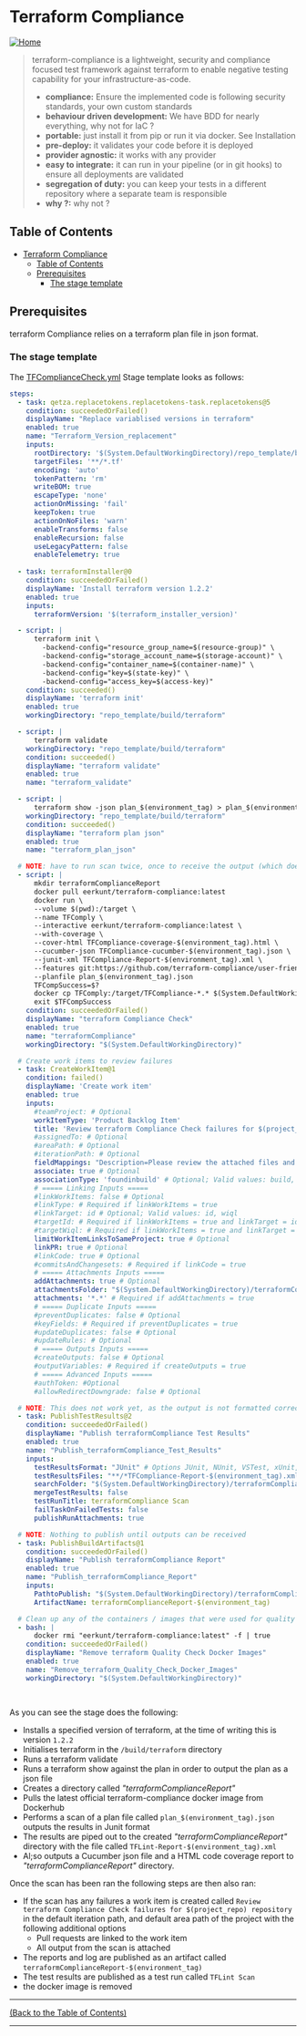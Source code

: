 <!-- terraform Compliance -->
# Terraform Compliance #

[![Home][Home_Image]][Code Quality]

>terraform-compliance is a lightweight, security and compliance focused test framework against terraform to enable negative testing capability for your infrastructure-as-code.
>
> * **compliance:** Ensure the implemented code is following security standards, your own custom standards
> * **behaviour driven development:** We have BDD for nearly everything, why not for IaC ?
> * **portable:** just install it from pip or run it via docker. See Installation
> * **pre-deploy:** it validates your code before it is deployed
> * **provider agnostic:** it works with any provider
> * **easy to integrate:** it can run in your pipeline (or in git hooks) to ensure all deployments are validated
> * **segregation of duty:** you can keep your tests in a different repository where a separate team is responsible
> * **why ?:** why not ?

<!-- TABLE OF CONTENTS -->
## Table of Contents ##

* [Terraform Compliance](#terraform-compliance)
  * [Table of Contents](#table-of-contents)
  * [Prerequisites](#prerequisites)
    * [The stage template](#the-stage-template)

## Prerequisites ##

terraform Compliance relies on a terraform plan file in json format.

### The stage template ###

The [TFComplianceCheck.yml] Stage template looks as follows:

```yaml
steps:
  - task: qetza.replacetokens.replacetokens-task.replacetokens@5
    condition: succeededOrFailed()
    displayName: "Replace variablised versions in terraform"
    enabled: true
    name: "Terraform_Version_replacement"
    inputs:
      rootDirectory: '$(System.DefaultWorkingDirectory)/repo_template/build/terraform'
      targetFiles: '**/*.tf'
      encoding: 'auto'
      tokenPattern: 'rm'
      writeBOM: true
      escapeType: 'none'
      actionOnMissing: 'fail'
      keepToken: true
      actionOnNoFiles: 'warn'
      enableTransforms: false
      enableRecursion: false
      useLegacyPattern: false
      enableTelemetry: true
  
  - task: terraformInstaller@0
    condition: succeededOrFailed()
    displayName: 'Install terraform version 1.2.2'
    enabled: true
    inputs:
      terraformVersion: '$(terraform_installer_version)'

  - script: |
      terraform init \
        -backend-config="resource_group_name=$(resource-group)" \
        -backend-config="storage_account_name=$(storage-account)" \
        -backend-config="container_name=$(container-name)" \
        -backend-config="key=$(state-key)" \
        -backend-config="access_key=$(access-key)"
    condition: succeeded()
    displayName: 'terraform init'
    enabled: true
    workingDirectory: "repo_template/build/terraform"

  - script: |
      terraform validate
    workingDirectory: "repo_template/build/terraform"
    condition: succeeded()
    displayName: "terraform validate"
    enabled: true
    name: "terraform_validate"

  - script: |
      terraform show -json plan_$(environment_tag) > plan_$(environment_tag).json
    workingDirectory: "repo_template/build/terraform"
    condition: succeeded()
    displayName: "terraform plan json"
    enabled: true
    name: "terraform_plan_json"

  # NOTE: have to run scan twice, once to receive the output (which does not show in terminal), and a second time for terminal display
  - script: |
      mkdir terraformComplianceReport
      docker pull eerkunt/terraform-compliance:latest
      docker run \
      --volume $(pwd):/target \
      --name TFComply \
      --interactive eerkunt/terraform-compliance:latest \
      --with-coverage \
      --cover-html TFCompliance-coverage-$(environment_tag).html \
      --cucumber-json TFCompliance-cucumber-$(environment_tag).json \
      --junit-xml TFCompliance-Report-$(environment_tag).xml \
      --features git:https://github.com/terraform-compliance/user-friendly-features.git \
      --planfile plan_$(environment_tag).json
      TFCompSuccess=$?
      docker cp TFComply:/target/TFCompliance-*.* $(System.DefaultWorkingDirectory)/terraformComplianceReport
      exit $TFCompSuccess
    condition: succeededOrFailed()
    displayName: "terraform Compliance Check"
    enabled: true
    name: "terraformCompliance"
    workingDirectory: "$(System.DefaultWorkingDirectory)"

  # Create work items to review failures
  - task: CreateWorkItem@1
    condition: failed()
    displayName: 'Create work item'
    enabled: true
    inputs:
      #teamProject: # Optional
      workItemType: 'Product Backlog Item'
      title: 'Review terraform Compliance Check failures for $(project_repo) repository'
      #assignedTo: # Optional
      #areaPath: # Optional
      #iterationPath: # Optional
      fieldMappings: "Description=Please review the attached files and linked build" # Optional; Required if your process defines additional required work item fields
      associate: true # Optional
      associationType: 'foundinbuild' # Optional; Valid values: build, integratedInBuild, foundInBuild
      # ===== Linking Inputs =====
      #linkWorkItems: false # Optional
      #linkType: # Required if linkWorkItems = true
      #linkTarget: id # Optional; Valid values: id, wiql
      #targetId: # Required if linkWorkItems = true and linkTarget = id
      #targetWiql: # Required if linkWorkItems = true and linkTarget = wiql
      limitWorkItemLinksToSameProject: true # Optional
      linkPR: true # Optional
      #linkCode: true # Optional
      #commitsAndChangesets: # Required if linkCode = true
      # ===== Attachments Inputs =====
      addAttachments: true # Optional
      attachmentsFolder: "$(System.DefaultWorkingDirectory)/terraformComplianceReport/" # Optional
      attachments: '*.*' # Required if addAttachments = true
      # ===== Duplicate Inputs =====
      #preventDuplicates: false # Optional
      #keyFields: # Required if preventDuplicates = true
      #updateDuplicates: false # Optional
      #updateRules: # Optional
      # ===== Outputs Inputs =====
      #createOutputs: false # Optional
      #outputVariables: # Required if createOutputs = true
      # ===== Advanced Inputs =====
      #authToken: #Optional
      #allowRedirectDowngrade: false # Optional

  # NOTE: This does not work yet, as the output is not formatted correctly
  - task: PublishTestResults@2
    condition: succeededOrFailed()
    displayName: "Publish terraformCompliance Test Results"
    enabled: true
    name: "Publish_terraformCompliance_Test_Results"
    inputs:
      testResultsFormat: "JUnit" # Options JUnit, NUnit, VSTest, xUnit, cTest
      testResultsFiles: "**/*TFCompliance-Report-$(environment_tag).xml"
      searchFolder: "$(System.DefaultWorkingDirectory)/terraformComplianceReport"
      mergeTestResults: false
      testRunTitle: terraformCompliance Scan
      failTaskOnFailedTests: false
      publishRunAttachments: true

  # NOTE: Nothing to publish until outputs can be received
  - task: PublishBuildArtifacts@1
    condition: succeededOrFailed()
    displayName: "Publish terraformCompliance Report"
    enabled: true
    name: "Publish_terraformCompliance_Report"
    inputs:
      PathtoPublish: "$(System.DefaultWorkingDirectory)/terraformComplianceReport"
      ArtifactName: terraformComplianceReport-$(environment_tag)

  # Clean up any of the containers / images that were used for quality checks
  - bash: |
      docker rmi "eerkunt/terraform-compliance:latest" -f | true
    condition: succeededOrFailed()
    displayName: "Remove terraform Quality Check Docker Images"
    enabled: true
    name: "Remove_terraform_Quality_Check_Docker_Images"
    workingDirectory: "$(System.DefaultWorkingDirectory)"
    
     
```

As you can see the stage does the following:

* Installs a specified version of terraform, at the time of writing this is version `1.2.2`
* Initialises terraform in the `/build/terraform` directory
* Runs a terraform validate
* Runs a terraform show against the plan in order to output the plan as a json file
* Creates a directory called *"terraformComplianceReport"*
* Pulls the latest official terraform-compliance docker image from Dockerhub
* Performs a scan of a plan file called `plan_$(environment_tag).json` outputs the results in Junit format
* The results are piped out to the created *"terraformComplianceReport"* directory with the file called `TFLint-Report-$(environment_tag).xml`
* Al;so outputs a Cucumber json file and a HTML code coverage report to *"terraformComplianceReport"* directory.

Once the scan has been ran the following steps are then also ran:

* If the scan has any failures a work item is created called `Review terraform Compliance Check failures for $(project_repo) repository` in the default iteration path, and default area path of the project with the following additional options
  * Pull requests are linked to the work item
  * All output from the scan is attached
* The reports and log are published as an artifact called `terraformComplianceReport-$(environment_tag)`
* The test results are published as a test run called `TFLint Scan`
* the docker image is removed

---
<!-- Readme Navigation -->
[(Back to the Table of Contents)](#table-of-contents)

---

<!-- MARKDOWN LINKS & IMAGES -->
<!-- https://www.markdownguide.org/basic-syntax/#reference-style-links -->

<!-- Azure Devops Links -->

<!-- BADGES AND SHIELDS -->
[contributors-shield]: https://img.shields.io/github/contributors/othneildrew/Best-README-Template.svg?style=for-the-badge
[forks-shield]: https://img.shields.io/github/forks/othneildrew/Best-README-Template.svg?style=for-the-badge
[issues-shield]: https://img.shields.io/github/issues/othneildrew/Best-README-Template.svg?style=for-the-badge
[license-shield]: https://img.shields.io/github/license/othneildrew/Best-README-Template.svg?style=for-the-badge
[linkedin-shield]: https://img.shields.io/badge/-LinkedIn-black.svg?style=for-the-badge&logo=linkedin&colorB=555
[stars-shield]: https://img.shields.io/github/stars/othneildrew/Best-README-Template.svg?style=for-the-badge

<!-- GITHUB LINKS -->
[contributors-url]: https://github.com/othneildrew/Best-README-Template/graphs/contributors
[forks-url]: https://github.com/othneildrew/Best-README-Template/network/members
[issues-url]: https://github.com/othneildrew/Best-README-Template/issues
[license-url]: https://github.com/othneildrew/Best-README-Template/blob/master/LICENSE.md
[linkedin-url]: https://linkedin.com/in/othneildrew
[stars-url]: https://github.com/othneildrew/Best-README-Template/stargazers

<!-- IMAGES AND ICONS -->
[Home_Image]: ./repo_template-images/home.png
[logo-image]: ./repo_template-images/logo.png
[pipeline-screenshot]: ./repo_template-images/pipeline-screenshot.png
[product-screenshot]: ./repo_template-images/screenshot.png
[teams-icon]: ./repo_template-images/teams.png

<!-- MARKDOWN DOCUMENT LINKS -->
[Blank Readme]: ./BLANK_README.md
[Code Quality]: ./docs/code_quality.md
[Bridgecrew_Checkov]: ./docs/code_quality/bridgecrew_checkov.md
[Checkmarx_KICS]: ./docs/code_quality/checkmarx_kics.md
[GitHub_Super_Linter]: ./docs/code_quality/github_super_linter.md
[Infracost]: ./docs/code_quality/Infracost.md
[License]: ./license.md
[Megalinter]: ./docs/code_quality/megalinter.md
[Mend_Bolt]: ./docs/code_quality/mend_bolt.md
[OWASP]: ./docs/code_quality/owasp.md
[Readme]: ./README.md
[Sonar_Cloud]: ./docs/code_quality/sonar_cloud.md
[Template_updater]: ./docs/code_quality/template_updater.md
[terraform_Compliance]: ./docs/code_quality/terraform_compliance.md
[Terrascan]: ./docs/code_quality/terrascan.md
[TFLint]: ./docs/code_quality/tflint.md
[TFSec]: ./docs/code_quality/tfsec.md
[Usage_Guide.md]: ./docs/usage_guide.md

<!-- CODE QUALITY TEMPLATE LINKS -->
[Checkmarx_KICS.yml]: /repo_template/build/pipelines/repo_template/build/pipelines/code_quality_templates/checkmarx_kics.yml
[Checkov.yml]: /repo_template/build/pipelines/repo_template/build/pipelines/code_quality_templates/checkov.yml
[Checkov_baseline_creator.yml]: /repo_template/build/pipelines/repo_template/build/pipelines/code_quality_templates/checkov_baseline_creator.yml
[GitHub_Super_Linter.yml]: /repo_template/build/pipelines/repo_template/build/pipelines/code_quality_templates/github_super_linter.yml
[Infracost.yml]: /repo_template/build/pipelines/repo_template/build/pipelines/code_quality_templates/Infracost.yml
[Mega_Linter.yml]: /repo_template/build/pipelines/repo_template/build/pipelines/code_quality_templates/mega_linter.yml
[OWASP.yml]: /repo_template/build/pipelines/repo_template/build/pipelines/code_quality_templates/owasp.yml
[TFComplianceCheck.yml]: /repo_template/build/pipelines/repo_template/build/pipelines/code_quality_templates/tfcompliancecheck.yml
[template_updater.yml]: /repo_template/build/pipelines/repo_template/build/pipelines/code_quality_templates/template_updater.yml
[Terrascan.yml]: /repo_template/build/pipelines/repo_template/build/pipelines/code_quality_templates/terrascan.yml
[TFLint.yml]: /repo_template/build/pipelines/repo_template/build/pipelines/code_quality_templates/tflint.yml
[TFSec.yml]: /repo_template/build/pipelines/repo_template/build/pipelines/code_quality_templates/tfsec.yml

<!-- IAC TEMPLATE LINKS-->
[terraform_apply.yml]: /repo_template/build/pipelines/repo_template/build/pipelines/iac_templates/terraform_apply.yml
[terraform_plan.yml]: /repo_template/build/pipelines/repo_template/build/pipelines/iac_templates/terraform_plan.yml
[variables.yml]: /repo_template/build/pipelines/repo_template/build/pipelines/iac_templates/variables.yml

<!-- PIPELINE LINKS -->
[infrastructure.yml]: /repo_template/build/pipelines/infrastructure.yml
[code_quality.yml]: /repo_template/build/pipelines/code_quality.yml

<!-- GitHub stuff-->
<!--
***
*** this is all the github stuff that currently isn't relevant to BCA 
***
-->

<!--
*** Thanks for checking out the Best-README-Template. If you have a suggestion
*** that would make this better, please fork the Repo and create a pull request
*** or simply open an issue with the tag "enhancement".
*** Don't forget to give the project a star!
*** Thanks again! Now go create something AMAZING! :D
-->

<!-- PROJECT SHIELDS -->
<!--
*** I'm using markdown "reference style" links for readability.
*** Reference links are enclosed in brackets [ ] instead of parentheses ( ).
*** See the bottom of this document for the declaration of the reference variables
*** for contributors-url, forks-url, etc. This is an optional, concise syntax you may use.
*** https://www.markdownguide.org/basic-syntax/#reference-style-links
-->
<!--
[![Contributors][contributors-shield]][contributors-url]
[![Forks][forks-shield]][forks-url]
[![Stargazers][stars-shield]][stars-url]
[![Issues][issues-shield]][issues-url]
[![MIT License][license-shield]][license-url]
[![LinkedIn][linkedin-shield]][linkedin-url]
-->
